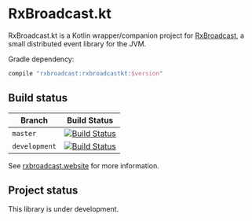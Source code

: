 RxBroadcast.kt
==============

RxBroadcast.kt is a Kotlin wrapper/companion project for [RxBroadcast](https://github.com/RxBroadcast/RxBroadcast), a small distributed event library for the JVM.

Gradle dependency:

```groovy
compile "rxbroadcast:rxbroadcastkt:$version"
```

Build status
------------

| Branch        | Build Status            |
| ------------- | ----------------------- |
| `master`      | [![Build Status][1]][3] |
| `development` | [![Build Status][2]][3] |

  [1]:https://travis-ci.org/RxBroadcast/RxBroadcast.kt.svg?branch=master
  [2]:https://travis-ci.org/RxBroadcast/RxBroadcast.kt.svg?branch=development
  [3]:https://travis-ci.org/RxBroadcast/RxBroadcast.kt

See [rxbroadcast.website](http://rxbroadcast.website) for more information.

Project status
--------------

This library is under development.
